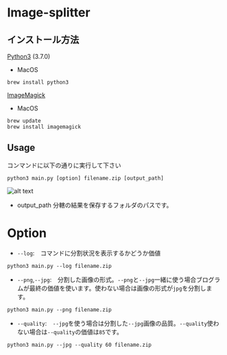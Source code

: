 
# Image-splitter

## インストール方法
[Python3](https://www.python.org/downloads/) (3.7.0)
- MacOS
```
brew install python3
```
[ImageMagick](https://www.imagemagick.org/script/download.php)
- MacOS
```
brew update
brew install imagemagick
```

## Usage

コンマンドに以下の通りに実行して下さい
```
python3 main.py [option] filename.zip [output_path]
```
![alt text](https://sv1.uphinhnhanh.com/images/2018/08/30/Aug-30-201816-52-43.gif)
- output_path
  分轄の結果を保存するフォルダのパスです。
# Option
-  `--log`:　コマンドに分割状況を表示するかどうか価値

```
python3 main.py --log filename.zip
```
- `--png`,`--jpg`:　分割した画像の形式。`--png`と`--jpg`一緒に使う場合ブログラムが最終の価値を使います。使わない場合は画像の形式が`jpg`を分割します。

```
python3 main.py --png filename.zip
```

- `--quality`:　`--jpg`を使う場合は分割した`--jpg`画像の品質。`--quality`使わない場合は`--quality`の価値は`85`です。

```
python3 main.py --jpg --quality 60 filename.zip
```
